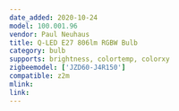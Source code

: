 ```yaml
---
date_added: 2020-10-24
model: 100.001.96
vendor: Paul Neuhaus 
title: Q-LED E27 806lm RGBW Bulb
category: bulb
supports: brightness, colortemp, colorxy
zigbeemodel: ['JZD60-J4R150']
compatible: z2m
mlink: 
link: 
---
```

